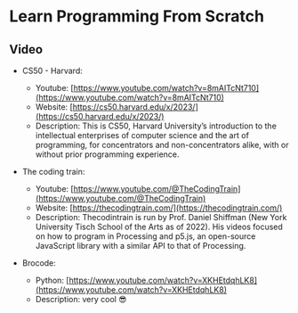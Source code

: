 # Learn Programming From Scratch

## Video

- CS50 - Harvard:
  - Youtube: [https://www.youtube.com/watch?v=8mAITcNt710](https://www.youtube.com/watch?v=8mAITcNt710)
  - Website: [https://cs50.harvard.edu/x/2023/](https://cs50.harvard.edu/x/2023/)
  - Description: This is CS50, Harvard University’s introduction to the intellectual enterprises of computer science and the art of programming, for concentrators and non-concentrators alike, with or without prior programming experience.

- The coding train: 
    - Youtube: [https://www.youtube.com/@TheCodingTrain](https://www.youtube.com/@TheCodingTrain)
    - Website: [https://thecodingtrain.com/](https://thecodingtrain.com/)
    - Description: Thecodintrain is run by Prof. Daniel Shiffman (New York University Tisch School of the Arts as of 2022). His videos focused on how to program in Processing and p5.js, an open-source JavaScript library with a similar API to that of Processing.
    
- Brocode:
    - Python: [https://www.youtube.com/watch?v=XKHEtdqhLK8](https://www.youtube.com/watch?v=XKHEtdqhLK8)
    - Description: very cool 😎
    
